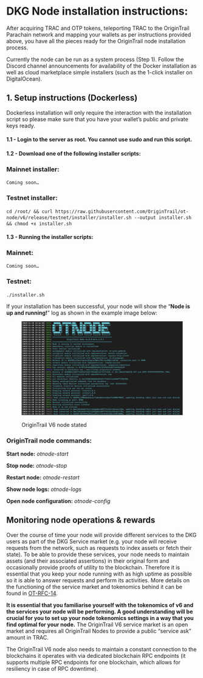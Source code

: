 # DKG Node installation instructions:

After acquiring TRAC and OTP tokens, teleporting TRAC to the OriginTrail Parachain network and mapping your wallets as per instructions provided above, you have all the pieces ready for the OriginTrail node installation process.

Currently the node can be run as a system process (Step 1). Follow the Discord channel announcements for availability of the Docker installation as well as cloud marketplace simple installers (such as the 1-click installer on DigitalOcean).



## 1. Setup instructions (Dockerless)

Dockerless installation will only require the interaction with the installation script so please make sure that you have your wallet’s public and private keys ready.

#### 1.1 - Login to the server as root. You cannot use sudo and run this script.

#### 1.2 - Download one of the following installer scripts:



### **Mainnet installer:**

```
Coming soon…
```

### **Testnet installer:**

```
cd /root/ && curl https://raw.githubusercontent.com/OriginTrail/ot-node/v6/release/testnet/installer/installer.sh --output installer.sh && chmod +x installer.sh
```

#### 1.3 - **Running the installer scripts**:



### **Mainnet:**

```
Coming soon…
```

### **Testnet:**

```
./installer.sh
```

If your installation has been successful, your node will show the “**Node is up and running!**” log as shown in the example image below:

<figure><img src="../../.gitbook/assets/Screenshot 2022-11-16 at 18.29.58.png" alt=""><figcaption><p>OriginTrail V6 node stated</p></figcaption></figure>

### **OriginTrail node commands:**

**Start node:** _otnode-start_&#x20;

**Stop node:** _otnode-stop_&#x20;

**Restart node:** _otnode-restart_&#x20;

**Show node logs:** _otnode-logs_&#x20;

**Open node configuration:** _otnode-config_

## Monitoring node operations & rewards

Over the course of time your node will provide different services to the DKG users as part of the DKG Service market (e.g. your node will receive requests from the network, such as requests to index assets or fetch their state). To be able to provide these services, your node needs to maintain assets (and their associated assertions) in their original form and occasionally provide proofs of utility to the blockchain. Therefore it is essential that you keep your node running with as high uptime as possible so it is able to answer requests and perform its activities. More details on the functioning of the service market and tokenomics behind it can be found in [OT-RFC-14](https://github.com/OriginTrail/OT-RFC-repository/blob/main/RFCs/OT-RFC-14%20DKG%20v6%20TRAC%20Tokenomics.pdf).

**It is essential that you familiarise yourself with the tokenomics of v6 and the services your node will be performing. A good understanding will be crucial for you to set up your node tokenomics settings in a way that you find optimal for your node.** The OriginTrail V6 service market is an open market and requires all OriginTrail Nodes to provide a public “service ask” amount in TRAC.

The OriginTrail V6 node also needs to maintain a constant connection to the blockchains it operates with via dedicated blockchain RPC endpoints (it supports multiple RPC endpoints for one blockchain, which allows for resiliency in case of RPC downtime).



